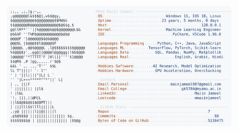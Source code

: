 <picture>
  <source srcset="https://raw.githubusercontent.com/mmazinjameel/mmazinjameel/main/dark_mode.svg?v=1743862069" media="(prefers-color-scheme: dark)">
  <img src="https://raw.githubusercontent.com/mmazinjameel/mmazinjameel/main/light_mode.svg?v=1743862069">
</picture>
